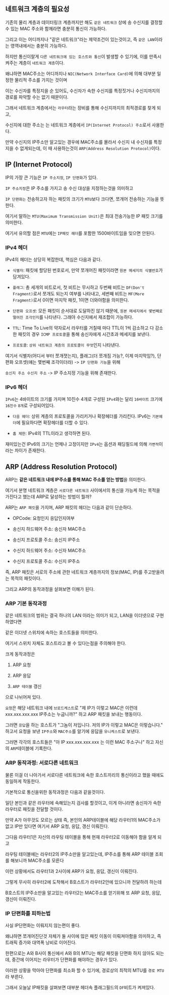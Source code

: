 ## 네트워크 계층의 필요성

기존의 물리 계층과 데이터링크 계층까지만 해도 `같은 네트워크` 상에 송 수신지를 결정할 수 있는 MAC 주소와 함께라면 충분히 통신이 가능하다. 

그리고 이는 어디까지나 "같은 네트워크"라는 제약조건이 있는것이고, 즉 `같은 LAN`이라는 영역내에서는 충분히 가능하다.

하지만 통신이랄게 `다른 네트워크에 있는 호스트와 통신`이 발생할 수 있기에, 이를 만족시켜주는 계층이 `네트워크 계층`이다.

왜냐하면 MAC주소는 어디까지나 `NIC(Network Interface Card)`에 의해 대부분 일정한 물리적 주소를 가지는 것이며 

이는 수신자를 특정지을 순 있어도, 수신자가 속한 수신지를 특정짓거나 수신지까지의 경로를 파악할 수는 없기 때문이다.

그래서 네트워크 계층에서는 `라우터`라는 장비를 통해 수신지까지의 최적경로를 찾게 되고,

수신지에 대한 주소는 는 네트워크 계층에서 `IP(Internet Protocol) 주소`로서 사용한다.

만약 수신지의 IP주소만 알고있는 경우에 MAC주소를 몰라서 수신지 내 수신자를 특정지을 수 없게되는데, 이 때 사용하는것이 `ARP(Address Resolution Protocol)`이다.

## IP (Internet Protocol)

IP의 가장 큰 기능은 `IP 주소지정`, `IP 단편화`가 있다.

`IP 주소지정`은 IP 주소를 가지고 송 수신 대상을 지정하는것을 의미하고

`IP 단편화는` 전송하고자 하는 패킷의 크기가 `MTU`보다 크다면, 쪼개어 전송하는 기능을 뜻한다.

여기서 말하는 `MTU(Maximum Transmission Unit)`은 최대 전송가능한 IP 패킷 크기를 의미한다.

여기서 유의할 점은 `MTU`에는 `IP패킷 헤더`를 포함한 1500바이트임을 잊으면 안된다.

### IPv4 헤더

IPv4의 헤더는 상당히 복잡한데, 핵심은 다음과 같다.

- `식별자`: 패킷에 할당된 번호로서, 만약 쪼개어진 패킷이라면 `원본 메세지의 식별번호`가 담겨있다.

- `플래그`: 총 세개의 비트로서, 첫 비트는 무시하고 두번째 비트는 `DF(Don't Fragment)`로서 쪼개도 되는지 여부를 나타내고, 세번째 비트는 `MF(More Fragment)`로서 0이면 마지막 패킷, 1이면 더와야함을 의미한다.

- `단편화 오프셋`: 모든 패킷이 순서대로 도달하진 않기 때문에, `원본 메세지에서 몇번째로 떨어진 조각인지`를 나타낸다. 그래야 수신지에서 재조합이 가능하다.

- `TTL`: Time To Live의 약자로서 라우터를 거칠때 마다 TTL이 1씩 감소하고 다 감소한 패킷의 경우 `ICMP 프로토콜`을 통해 송신자에게 시간초과 메세지를 보낸다.

- `프로토콜`: `상위 네트워크 계층의 프로토콜이 무엇`인지 나타낸다.

여기서 식별자(어디서 부터 쪼개졋는지), 플래그(더 쪼개짐 가능?, 이제 마지막임?), 단편화 오프셋(얘는 몇번째 조각이더라) -> `IP 단편화 기능`을 위해

`송신지 주소 수신지 주소` -> IP 주소지정 기능을 위해 존재한다.

### IPv6 헤더

`IPv6`는 4바이트의 크기를 가지며 10진수 4개로 구성된 `IPv4`와는 달리 `16바이트` 크기에 `16진수` `8개`로 구성되어있다.

- `다음 헤더`: 상위 계층의 프로토콜을 가리키거나 확장헤더를 가리킨다. IPv6는 `기본헤더`에 필요하다면 확장헤더를 더할 수 있다.

- `홉 제한`: IPv4의 TTL이라고 생각하면 된다.


재미있는건 IPv6의 크기는 언제나 고정이지만 `IPv4`는 옵션과 패딩필드에 의해 `가변적`이라는 차이가 존재한다.

## ARP (Address Resolution Protocol)

ARP는 **같은 네트워크 내에 IP주소를 통해 MAC 주소를 얻는 방법**을 의미한다.

여기서 분명 네트워크 계층은 `서로다른 네트워크` 사이에서의 통신을 가능케 하는 목적을 가진다고 했는데 ARP로 달성하는 방법이 뭘까?

ARP는 `ARP 패킷`을 가지며, ARP 패킷의 헤더는 다음과 같이 단순하다.

- OPCode: 요청인지 응답인지여부

- 송신지 하드웨어 주소: 송신자 MAC주소

- 송신지 프로토콜 주소: 송신지 IP주소

- 수신지 하드웨어 주소: 수신자 MAC주소

- 수신지 프로토콜 주소: 수신지 IP주소

즉, ARP 패킷은 서로의 주소에 관한 네트워크 계층까지의 정보(MAC, IP)를 주고받을려는 목적의 패킷이다.

그리고 ARP의 동작과정을 살펴보면 이해가 된다.

### ARP 기본 동작과정

같은 네트워크의 범위는 결국 하나의 LAN 이라는 의미가 되고, LAN을 이더넷으로 구현하였다면

같은 이더넷 스위치에 속하는 호스트들을 의미한다.

여기서 스위치 자체도 호스트라고 볼 수 있다는점을 주의해야 한다.

크게 동작과정은 

1. ARP 요청

2. ARP 응답

3. `ARP 테이블` 갱신 

으로 나뉘어져 있다.

`요청`은 해당 네트워크 내에 `브로드케스트`로 "제 IP가 이렇고 MAC은 이런데 xxx.xxx.xxx.xxx IP주소는 누굽니까?" 하고 ARP 패킷을 보내는 행동이다.

그러면 `응답`을 하는 호스트가 "그놈이 저입니다. 저의 IP가 이렇고 MAC은 이렇습니다." 하고서 요청을 보낸 `IP주소`와 `MAC주소`를 알기에 응답을 `유니케스트`로 보낸다.

그러면 각각의 호스트들은 "아 IP xxx.xxx.xxx.xxx 는 이런 MAC 주소구나" 하고 자신의 `ARP`테이블에 기록한다.

### ARP 동작과정: 서로다른 네트워크

물론 이걸 더 나아가서 서로다른 네트워크에 속한 호스트끼리의 통신이라고 했을 때에도 동일하게 작동한다.

기본적으로 통신을위한 동작과정은 다음과 같을것이다.

일단 본인과 같은 라우터에 속해있는지 검사를 할것이고, 이게 아니라면 송신자가 속한 라우터로 패킷을 전달할 것이다.

만약 A가 아무것도 모르는 상태 즉, 본인의 ARP테이블에 해당 라우터1의 MAC주소가 없고 IP만 있다면 여기서 ARP 요청, 응답, 갱신 이뤄진다.

그다음 라우터1은 자신의 라우팅 테이블을 통해 현재 라우터2로 이동해야 함을 알게 되고

라우팅 테이블에는 라우터2의 IP주소만을 알고있는데, IP주소를 통해 ARP 테이블 조회를 해보니까 MAC주소를 모른다

이런 상황에서도 라우터1과 2사이에 ARP가 요청, 응답, 갱신이 이뤄진다.

그렇게 무사히 라우터2에 도착해서 B호스트가 라우터2안에 있으니까 전달하려 하는데 

B호스트의 IP주소만을 알고있는 라우터2는 MAC주소를 얻기위해 또 ARP 요청, 응답, 갱신이 이뤄진다.

### IP 단편화를 피하는법

사실 IP단편화는 이뤄지지 않는편이 좋다. 

왜냐하면 쪼개어진단것 자체가 둘 사이에 많은 패킷 이동이 이뤄져야함을 의미하고, 즉 트래픽 증가와 대역폭 낭비로 이어진다.

한편으로는 A와 B사이 통신에서 A와 B의 MTU는 해당 패킷을 단편화 하지 않아도 되는데, 중간에 이어지는 라우터가 단편화를 해야하는 경우가 있다.

이러한 상황을 막아야 단편화를 최소화 할 수 있기에, 경로상의 최적의 MTU를 `경로 MTU`라 부른다.

그래서 오늘날 IP패킷을 살펴보면 대부분 헤더속 플래그필드의 `DF`비트가 켜져있다.















